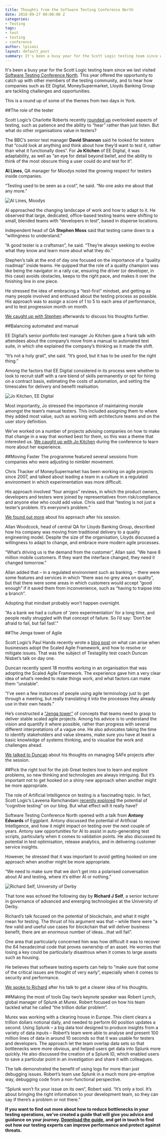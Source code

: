 ```yaml
---
title: Thoughts from the Software Testing Conference North
date: 2018-09-27 00:00:00 Z
categories:
- Testing
tags:
- test
- testing
- conference
author: lpisani
layout: default_post
summary: It's been a busy year for the Scott Logic testing team since we last visited the Software Testing Conference North. This year offered the opportunity to catch up with other members of the testing community, and to hear how companies are tackling their testing challenges.
---
```


It's been a busy year for the Scott Logic testing team since we last visited [Software Testing Conference North](http://north.softwaretestingconference.com/). This year offered the opportunity to catch up with other members of the testing community, and to hear how companies such as EE Digital, MoneySupermarket, Lloyds Banking Group are tackling challenges and opportunities.
 
This is a round up of some of the themes from two days in York.
 
##The role of the tester
 
Scott Logic’s Charlotte Roberts recently [rounded up](https://blog.scottlogic.com/2018/04/20/overlooked-aspects-of-being-a-tester.html) overlooked aspects of testing, such as patience and the ability to “hear” rather than just listen. But what do other organisations value in testers?
 
The BBC’s senior test manager **David Shannon** said he looked for testers that “could look at anything and think about how they’d want to test it, rather than what it functionally does”. For **Jo Kitchen** of EE Digital, it was adaptability, as well as “an eye for detail beyond belief, and the ability to think of the most obscure thing a user could do and test for it”.
 
**Al Lines**, QA manager for Moodys noted the growing respect for testers inside companies.
 
 “Testing used to be seen as a cost”, he said. “No one asks me about that any more.”
 
 ![Al Lines, Moodys]({{site.baseurl}}/lpisani/assets/al_lines_quote.png)

Al approached the changing landscape of work and how to adapt to it. He observed that large, dedicated, office-based testing teams were shifting to small, blended teams with “developers in test”, based in disperse locations.
 
Independent head of QA **Stephen Moss** said that testing came down to a “willingness to understand."
 
“A good tester is a craftsman”, he said. “They’re always seeking to evolve what they know and learn more about what they do.”
 
Stephen’s talk at the end of day one focused on the importance of a “quality roadmap” inside teams. He quipped that the role of a quality champion was like being the navigator in a rally car, ensuring the driver (or developer, in this case) avoids obstacles, keeps to the right pace, and makes it over the finishing line in one piece.
 
He stressed the idea of embracing a “test-first” mindset, and getting as many people involved and enthused about the testing process as possible. His approach was to assign a score of 1 to 5 to each area of performance, and to test progression month on month.
 
[We caught up with Stephen](https://youtu.be/TuwPDcVacWE) afterwards to discuss his thoughts further.

##Balancing automated and manual
 
EE Digital’s senior portfolio test manager Jo Kitchen gave a frank talk with attendees about the company’s move from a manual to automated test suite, in which she explained the company’s thinking as it made the shift.
 
“It’s not a holy grail”, she said. “It’s good, but it has to be used for the right thing.”
 
Among the factors that EE Digital considered in its process were whether to look to recruit staff with a rare blend of skills permanently or opt for hiring on a contract basis, estimating the costs of automation, and setting the timescales for delivery and benefit realisation.

![Jo Kitchen, EE Digital]({{site.baseurl}}/lpisani/assets/jo_kitchen_quote.png)

Most importantly, Jo stressed the importance of maintaining morale amongst the team’s manual testers. This included assigning them to where they added most value, such as working with architecture teams and on the user story definition.
 
We’ve worked on a number of projects advising companies on how to make that change in a way that worked best for them, so this was a theme that interested us. [We caught up with Jo Kitchen](https://youtu.be/p2InZkWy1hg) during the conference to learn more about her experience.

##Moving Faster
The programme featured several sessions from companies who were adjusting to nimbler movement.

Chris Thacker of MoneySupermarket has been working on agile projects since 2007, and talked about leading a team in a culture in a regulated environment in which experimentation was more difficult.

His approach involved “four amigos” reviews, in which the product owners, developers and testers were joined by representatives from risk/compliance and anyone else who could add value. Chris said that “testing is not just a tester’s problem. It’s everyone’s problem.”

[We found out more](https://youtu.be/y9Q1oOdP2Qc) about his approach after his session.

Allan Woodcock, head of central QA for Lloyds Banking Group, described how his company was moving from traditional delivery to a quality engineering model. Despite the size of the organisation, Lloyds discussed a willingness to adapt to change, and embrace more modern agile processes.
 
“What’s driving us is the demand from the customer”, Allan said. “We have 8 million mobile customers. If they want the interface changed, they need it changed tomorrow.”
 
Allan added that – in a regulated environment such as banking. – there were some features and services in which “there was no grey area on quality”, but that there were some areas in which customers would accept “good enough” if it saved them from inconvenience, such as “having to traipse into a branch”.
 
Adopting that mindset probably won’t happen overnight.
 
“As a bank we had a culture of ‘zero experimentation’ for a long time, and people really struggled with that concept of failure. So I’d say: ‘Don’t be afraid to fail, but fail fast’.”

##The Jenga tower of Agile

Scott Logic’s Paul Hands recently wrote a [blog post](https://blog.scottlogic.com/2018/05/14/the-scaled-agile-framework.html) on what can arise when businesses adopt the Scaled Agile Framework, and how to resolve or mitigate issues. That was the subject of Testagility test coach Duncan Nisbet’s talk on day one.
 
Duncan recently spent 18 months working in an organisation that was adopting the Scaled Agile Framework. The experience gave him a very clear idea of what’s needed to make things work, and what factors can make them “unstable”.
 
“I’ve seen a few instances of people using agile terminology just to get through a meeting, but really translating it into the processes they already use in their own heads.”
 
He’s constructed a [“Jenga tower”](http://duncannisbet.co.uk/surviving-scaled-agile#more-3762) of concepts that teams need to grasp to deliver stable scaled agile projects. Among his advice is to understand the vision and quantify it where possible, rather than progress with several different interpretations of a vague one. He also advocates taking the time to identify stakeholders and value streams, make sure you have at least a basic knowledge of systems thinking, and to visualise the work and challenges ahead.
 
[We talked to Duncan](https://youtu.be/3J1q93RLGG8) about his thoughts on managing SAFe projects after the session.

##Pick the right tool for the job
Great testers love to learn and explore problems, so new thinking and technologies are always intriguing.  But it’s important not to get hooked on a shiny new approach when another might be more appropriate.
 
The role of Artificial Intelligence on testing is a fascinating topic. In fact, Scott Logic’s Laveena Ramchandani [recently explored](https://blog.scottlogic.com/2018/02/19/testing-with-cognitive-intelligence.html) the potential of “cognitive testing” on our blog. But what effect will it really have?
 
Software Testing Conference North opened with a talk from **Antony Edwards** of Eggplant. Antony discussed the potential of Artificial Intelligence, and how it might impact on testing over the next couple of years. Antony saw opportunities for AI to assist in auto-generating test scripts, particularly when it comes to validation points. He also discussed its potential in test optimisation, release analytics, and in delivering customer service insights.
 
However, he stressed that it was important to avoid getting hooked on one approach when another might be more appropriate.
 
“We need to make sure that we don’t get into a polarised conversation about AI and testing, where it’s either AI or nothing.”

![Richard Self, University of Derby]({{site.baseurl}}/lpisani/assets/richard_self_quote.png)

That tone was echoed the following day by **Richard J Self**, a senior lecturer in governance of advanced and emerging technologies at the University of Derby.
 
Richard’s talk focused on the potential of blockchain, and what it might mean for testing. The thrust of his argument was that – while there were “a few valid and useful use cases for blockchain that will deliver business benefit, there are an enormous number of ideas…that will fail”.
 
One area that particularly concerned him was how difficult it was to recover the 64 hexadecimal code that proves ownership of an asset. He worries that losing a key could be particularly disastrous when it comes to large assets such as housing.
 
He believes that software testing experts can help to “make sure that some of the critical issues are thought of very early”, especially when it comes to security and performance.
 
[We spoke to Richard](https://youtu.be/tE4Rpupo-OQ) after his talk to get a clearer idea of his thoughts.

##Making the most of tools
Day two’s keynote speaker was Robert Lynch, global manager of Splunk at Murex. Robert focused on how his team tackled what he called “the trillion dollar problem”.
 
Murex was working with a clearing house in Europe. This client clears a trillion dollars notional daily, and needed to perform 60 position updates a second. Using Splunk – a big data tool designed to produce insights from a variety of data inputs – Robert’s team were able to analyse and present 100 million lines of data in around 10 seconds so that it was usable for testers and developers. The approach let the team overlap data sets so that bottlenecks were more obvious, and helped users get data into Splunk more quickly. He also discussed the creation of a Splunk ID, which enabled users to save a particular point in an investigation and share it with colleagues.
 
The talk demonstrated the benefit of using logs for more than just debugging issues. Robert’s team use Splunk in a much more pre-emptive way, debugging code from a non-functional perspective.
 
“Splunk won’t fix your issue on its own”, Robert said. “It’s only a tool. It’s about bringing the right information to your development team, so they can say if there’s a problem or not there.”

**If you want to find out more about how to reduce bottlenecks in your testing operations, we’ve created a guide that will give you advice and guidance on your journey. [Download the guide](https://blog.scottlogic.com/2018/03/05/guide-don-t-let-testing-be-a-bottleneck.html), and get in touch to find out how our testing experts can improve performance and protect against threats.**
